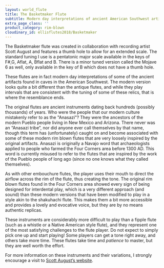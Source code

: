 ```yaml
---
layout: world_flute
title: The Basketmaker Flute
subtitle: Modern day interpretations of ancient American Southwest artifacts
extra_page_class: ''
product_category: rim-blown
cloudinary_id: ellisflutes2018/Basketmaker
---
```


The Basketmaker flute was created in collaboration with recording artist Scott August and features a thumb hole to allow for an extended scale.   The standard tuning I use is a pentatonic major scale available in the keys of F#,G, Aflat, A, Bflat and B.  There is a minor tuned version called the Mojave 6 as well, only available in the key of B which does not have a thumb hole.

These flutes are in fact modern day interpretations of some of the ancient artifacts found in caves in the American Southwest.  The modern version looks quite a bit different than the antique flutes, and while they play intervals that are consistent with the tuning of some of these relics, that is where the resemblance ends.  

The original flutes are ancient instruments dating back hundreds (possibly thousands) of years. Who were the people that our modern culture mistakenly refer to as the "Anasazi"? They were the ancestors of the modern Pueblo people living in New Mexico and Arizona. There never was an “Anasazi tribe”, nor did anyone ever call themselves by that name, though this term has (unfortunately) caught on and become associated with some of these modern rim blown flutes that are very loosely inspired by the original artifacts. Anasazi is originally a Navajo word that archaeologists applied to people who farmed the Four Corners area before 1300 AD.  This word is currently misused to refer to the flutes that are inspired by the work of the Pueblo people of long ago (since no one knows what they called themselves).  

As with other embouchure flutes, the player uses their mouth to direct the airflow across the rim of the flute, thus creating the tone.  The original rim blown flutes found in the Four Corners area showed every sign of being designed for interdental play, which is a very different approach (and sound) than these modern versions that have been modified to play in a style akin to the shakuhachi flute.  This makes them a bit more accessible and provides a lovely and evocative voice, but they are by no means authentic replicas.

These instruments are considerably more difficult to play than a fipple flute (such as a whistle or a Native American style flute), and they represent one of the most satisfying challenges to the flute player. Do not expect to simply pick one up and start playing!  Some players can get a tone right away, and others take more time.  These flutes take time and *patience* to master, but they are well worth the effort.

For more information on these instruments and their variations, I strongly encourage a visit to [Scott August’s website](http://www.cedarmesa.com/echoesfromtheroad/).
